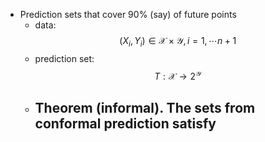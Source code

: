 - Prediction sets that cover 90% (say) of future points
	- data: $$(X_i, Y_i)\in\mathcal{X}\times\mathcal{Y}, i=1, \cdots n+1$$
	- prediction set: $$T:\mathcal{X}\to 2^{\mathcal{Y}}$$
	- Theorem (informal). The sets from conformal prediction satisfy
		-